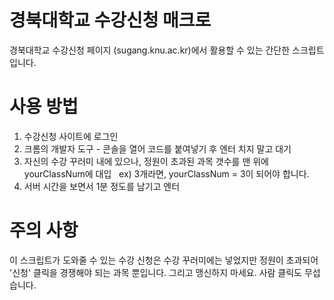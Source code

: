 # 경북대학교 수강신청 매크로     
경북대학교 수강신청 페이지 (sugang.knu.ac.kr)에서 활용할 수 있는 간단한 스크립트입니다.

# 사용 방법
1. 수강신청 사이트에 로그인
2. 크롬의 개발자 도구 - 콘솔을 열어 코드를 붙여넣기 후 엔터 치지 말고 대기
3. 자신의 수강 꾸러미 내에 있으나, 정원이 초과된 과목 갯수를 맨 위에 yourClassNum에 대입
   ex) 3개라면, yourClassNum = 3이 되어야 합니다.
4. 서버 시간을 보면서 1분 정도를 남기고 엔터

# 주의 사항
이 스크립트가 도와줄 수 있는 수강 신청은 수강 꾸러미에는 넣었지만 정원이 초과되어 '신청' 클릭을 경쟁해야 되는 과목 뿐입니다.
그리고 맹신하지 마세요. 사람 클릭도 무섭습니다.
